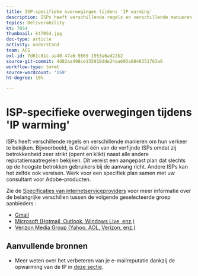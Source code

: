 ```yaml
---
title: ISP-specifieke overwegingen tijdens 'IP warming'
description: ISPs heeft verschillende regels en verschillende manieren om hun verkeer te bekijken. Dit vereist een aangepast plan dat slechts de hoogst betrokken gebruikers bij de aanvang richt.
topics: Deliverability
kt: 7054
thumbnail: kt7054.jpg
doc-type: article
activity: understand
team: ACS
exl-id: 7d61c81c-aa40-47a6-9869-1953a6ad22b2
source-git-commit: 4d82aa498ce155919dde24aa695a8848351763a6
workflow-type: tm+mt
source-wordcount: '159'
ht-degree: 16%

---
```


# ISP-specifieke overwegingen tijdens &#39;IP warming&#39;

ISPs heeft verschillende regels en verschillende manieren om hun verkeer te bekijken. Bijvoorbeeld, is Gmail één van de verfijnde ISPs omdat zij betrokkenheid zeer strikt (opent en klikt) naast alle andere reputatiemaatregelen bekijken. Dit vereist een aangepast plan dat slechts op de hoogste betrokken gebruikers bij de aanvang richt. Andere ISPs kan het zelfde ook vereisen. Werk voor een specifiek plan samen met uw consultant voor Adobe-producten.

Zie de [Specificaties van internetserviceproviders](/help/internet-service-provider-specifics/overview.md) voor meer informatie over de belangrijke verschillen tussen de volgende geselecteerde groep aanbieders :

* [Gmail](/help/internet-service-provider-specifics/gmail.md)
* [Microsoft (Hotmail, Outlook, Windows Live, enz.)](/help/internet-service-provider-specifics/microsoft.md)
* [Verizon Media Group (Yahoo, AOL, Verizon, enz.)](/help/internet-service-provider-specifics/verizon-media-group.md)

## Aanvullende bronnen

* Meer weten over het verbeteren van je e-mailreputatie dankzij de opwarming van de IP in [deze sectie](/help/additional-resources/increase-reputation-with-ip-warming.md).

